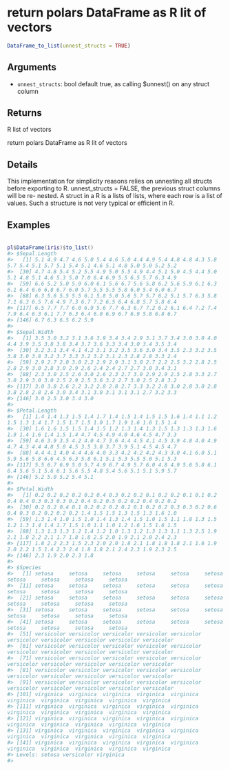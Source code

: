 # return polars DataFrame as R lit of vectors

```r
DataFrame_to_list(unnest_structs = TRUE)
```

## Arguments

- `unnest_structs`: bool default true, as calling $unnest() on any struct column

## Returns

R list of vectors

return polars DataFrame as R lit of vectors

## Details

This implementation for simplicity reasons relies on unnesting all structs before exporting to R. unnest_structs = FALSE, the previous struct columns will be re- nested. A struct in a R is a lists of lists, where each row is a list of values. Such a structure is not very typical or efficient in R.

## Examples

<pre class='r-example'> <code> <span class='r-in'><span></span></span>
<span class='r-in'><span><span class='va'>pl</span><span class='op'>$</span><span class='fu'>DataFrame</span><span class='op'>(</span><span class='va'>iris</span><span class='op'>)</span><span class='op'>$</span><span class='fu'>to_list</span><span class='op'>(</span><span class='op'>)</span></span></span>
<span class='r-out co'><span class='r-pr'>#&gt;</span> $Sepal.Length</span>
<span class='r-out co'><span class='r-pr'>#&gt;</span>   [1] 5.1 4.9 4.7 4.6 5.0 5.4 4.6 5.0 4.4 4.9 5.4 4.8 4.8 4.3 5.8 5.7 5.4 5.1 5.7 5.1 5.4 5.1 4.6 5.1 4.8 5.0 5.0 5.2 5.2</span>
<span class='r-out co'><span class='r-pr'>#&gt;</span>  [30] 4.7 4.8 5.4 5.2 5.5 4.9 5.0 5.5 4.9 4.4 5.1 5.0 4.5 4.4 5.0 5.1 4.8 5.1 4.6 5.3 5.0 7.0 6.4 6.9 5.5 6.5 5.7 6.3 4.9</span>
<span class='r-out co'><span class='r-pr'>#&gt;</span>  [59] 6.6 5.2 5.0 5.9 6.0 6.1 5.6 6.7 5.6 5.8 6.2 5.6 5.9 6.1 6.3 6.1 6.4 6.6 6.8 6.7 6.0 5.7 5.5 5.5 5.8 6.0 5.4 6.0 6.7</span>
<span class='r-out co'><span class='r-pr'>#&gt;</span>  [88] 6.3 5.6 5.5 5.5 6.1 5.8 5.0 5.6 5.7 5.7 6.2 5.1 5.7 6.3 5.8 7.1 6.3 6.5 7.6 4.9 7.3 6.7 7.2 6.5 6.4 6.8 5.7 5.8 6.4</span>
<span class='r-out co'><span class='r-pr'>#&gt;</span> [117] 6.5 7.7 7.7 6.0 6.9 5.6 7.7 6.3 6.7 7.2 6.2 6.1 6.4 7.2 7.4 7.9 6.4 6.3 6.1 7.7 6.3 6.4 6.0 6.9 6.7 6.9 5.8 6.8 6.7</span>
<span class='r-out co'><span class='r-pr'>#&gt;</span> [146] 6.7 6.3 6.5 6.2 5.9</span>
<span class='r-out co'><span class='r-pr'>#&gt;</span> </span>
<span class='r-out co'><span class='r-pr'>#&gt;</span> $Sepal.Width</span>
<span class='r-out co'><span class='r-pr'>#&gt;</span>   [1] 3.5 3.0 3.2 3.1 3.6 3.9 3.4 3.4 2.9 3.1 3.7 3.4 3.0 3.0 4.0 4.4 3.9 3.5 3.8 3.8 3.4 3.7 3.6 3.3 3.4 3.0 3.4 3.5 3.4</span>
<span class='r-out co'><span class='r-pr'>#&gt;</span>  [30] 3.2 3.1 3.4 4.1 4.2 3.1 3.2 3.5 3.6 3.0 3.4 3.5 2.3 3.2 3.5 3.8 3.0 3.8 3.2 3.7 3.3 3.2 3.2 3.1 2.3 2.8 2.8 3.3 2.4</span>
<span class='r-out co'><span class='r-pr'>#&gt;</span>  [59] 2.9 2.7 2.0 3.0 2.2 2.9 2.9 3.1 3.0 2.7 2.2 2.5 3.2 2.8 2.5 2.8 2.9 3.0 2.8 3.0 2.9 2.6 2.4 2.4 2.7 2.7 3.0 3.4 3.1</span>
<span class='r-out co'><span class='r-pr'>#&gt;</span>  [88] 2.3 3.0 2.5 2.6 3.0 2.6 2.3 2.7 3.0 2.9 2.9 2.5 2.8 3.3 2.7 3.0 2.9 3.0 3.0 2.5 2.9 2.5 3.6 3.2 2.7 3.0 2.5 2.8 3.2</span>
<span class='r-out co'><span class='r-pr'>#&gt;</span> [117] 3.0 3.8 2.6 2.2 3.2 2.8 2.8 2.7 3.3 3.2 2.8 3.0 2.8 3.0 2.8 3.8 2.8 2.8 2.6 3.0 3.4 3.1 3.0 3.1 3.1 3.1 2.7 3.2 3.3</span>
<span class='r-out co'><span class='r-pr'>#&gt;</span> [146] 3.0 2.5 3.0 3.4 3.0</span>
<span class='r-out co'><span class='r-pr'>#&gt;</span> </span>
<span class='r-out co'><span class='r-pr'>#&gt;</span> $Petal.Length</span>
<span class='r-out co'><span class='r-pr'>#&gt;</span>   [1] 1.4 1.4 1.3 1.5 1.4 1.7 1.4 1.5 1.4 1.5 1.5 1.6 1.4 1.1 1.2 1.5 1.3 1.4 1.7 1.5 1.7 1.5 1.0 1.7 1.9 1.6 1.6 1.5 1.4</span>
<span class='r-out co'><span class='r-pr'>#&gt;</span>  [30] 1.6 1.6 1.5 1.5 1.4 1.5 1.2 1.3 1.4 1.3 1.5 1.3 1.3 1.3 1.6 1.9 1.4 1.6 1.4 1.5 1.4 4.7 4.5 4.9 4.0 4.6 4.5 4.7 3.3</span>
<span class='r-out co'><span class='r-pr'>#&gt;</span>  [59] 4.6 3.9 3.5 4.2 4.0 4.7 3.6 4.4 4.5 4.1 4.5 3.9 4.8 4.0 4.9 4.7 4.3 4.4 4.8 5.0 4.5 3.5 3.8 3.7 3.9 5.1 4.5 4.5 4.7</span>
<span class='r-out co'><span class='r-pr'>#&gt;</span>  [88] 4.4 4.1 4.0 4.4 4.6 4.0 3.3 4.2 4.2 4.2 4.3 3.0 4.1 6.0 5.1 5.9 5.6 5.8 6.6 4.5 6.3 5.8 6.1 5.1 5.3 5.5 5.0 5.1 5.3</span>
<span class='r-out co'><span class='r-pr'>#&gt;</span> [117] 5.5 6.7 6.9 5.0 5.7 4.9 6.7 4.9 5.7 6.0 4.8 4.9 5.6 5.8 6.1 6.4 5.6 5.1 5.6 6.1 5.6 5.5 4.8 5.4 5.6 5.1 5.1 5.9 5.7</span>
<span class='r-out co'><span class='r-pr'>#&gt;</span> [146] 5.2 5.0 5.2 5.4 5.1</span>
<span class='r-out co'><span class='r-pr'>#&gt;</span> </span>
<span class='r-out co'><span class='r-pr'>#&gt;</span> $Petal.Width</span>
<span class='r-out co'><span class='r-pr'>#&gt;</span>   [1] 0.2 0.2 0.2 0.2 0.2 0.4 0.3 0.2 0.2 0.1 0.2 0.2 0.1 0.1 0.2 0.4 0.4 0.3 0.3 0.3 0.2 0.4 0.2 0.5 0.2 0.2 0.4 0.2 0.2</span>
<span class='r-out co'><span class='r-pr'>#&gt;</span>  [30] 0.2 0.2 0.4 0.1 0.2 0.2 0.2 0.2 0.1 0.2 0.2 0.3 0.3 0.2 0.6 0.4 0.3 0.2 0.2 0.2 0.2 1.4 1.5 1.5 1.3 1.5 1.3 1.6 1.0</span>
<span class='r-out co'><span class='r-pr'>#&gt;</span>  [59] 1.3 1.4 1.0 1.5 1.0 1.4 1.3 1.4 1.5 1.0 1.5 1.1 1.8 1.3 1.5 1.2 1.3 1.4 1.4 1.7 1.5 1.0 1.1 1.0 1.2 1.6 1.5 1.6 1.5</span>
<span class='r-out co'><span class='r-pr'>#&gt;</span>  [88] 1.3 1.3 1.3 1.2 1.4 1.2 1.0 1.3 1.2 1.3 1.3 1.1 1.3 2.5 1.9 2.1 1.8 2.2 2.1 1.7 1.8 1.8 2.5 2.0 1.9 2.1 2.0 2.4 2.3</span>
<span class='r-out co'><span class='r-pr'>#&gt;</span> [117] 1.8 2.2 2.3 1.5 2.3 2.0 2.0 1.8 2.1 1.8 1.8 1.8 2.1 1.6 1.9 2.0 2.2 1.5 1.4 2.3 2.4 1.8 1.8 2.1 2.4 2.3 1.9 2.3 2.5</span>
<span class='r-out co'><span class='r-pr'>#&gt;</span> [146] 2.3 1.9 2.0 2.3 1.8</span>
<span class='r-out co'><span class='r-pr'>#&gt;</span> </span>
<span class='r-out co'><span class='r-pr'>#&gt;</span> $Species</span>
<span class='r-out co'><span class='r-pr'>#&gt;</span>   [1] setosa     setosa     setosa     setosa     setosa     setosa     setosa     setosa     setosa     setosa    </span>
<span class='r-out co'><span class='r-pr'>#&gt;</span>  [11] setosa     setosa     setosa     setosa     setosa     setosa     setosa     setosa     setosa     setosa    </span>
<span class='r-out co'><span class='r-pr'>#&gt;</span>  [21] setosa     setosa     setosa     setosa     setosa     setosa     setosa     setosa     setosa     setosa    </span>
<span class='r-out co'><span class='r-pr'>#&gt;</span>  [31] setosa     setosa     setosa     setosa     setosa     setosa     setosa     setosa     setosa     setosa    </span>
<span class='r-out co'><span class='r-pr'>#&gt;</span>  [41] setosa     setosa     setosa     setosa     setosa     setosa     setosa     setosa     setosa     setosa    </span>
<span class='r-out co'><span class='r-pr'>#&gt;</span>  [51] versicolor versicolor versicolor versicolor versicolor versicolor versicolor versicolor versicolor versicolor</span>
<span class='r-out co'><span class='r-pr'>#&gt;</span>  [61] versicolor versicolor versicolor versicolor versicolor versicolor versicolor versicolor versicolor versicolor</span>
<span class='r-out co'><span class='r-pr'>#&gt;</span>  [71] versicolor versicolor versicolor versicolor versicolor versicolor versicolor versicolor versicolor versicolor</span>
<span class='r-out co'><span class='r-pr'>#&gt;</span>  [81] versicolor versicolor versicolor versicolor versicolor versicolor versicolor versicolor versicolor versicolor</span>
<span class='r-out co'><span class='r-pr'>#&gt;</span>  [91] versicolor versicolor versicolor versicolor versicolor versicolor versicolor versicolor versicolor versicolor</span>
<span class='r-out co'><span class='r-pr'>#&gt;</span> [101] virginica  virginica  virginica  virginica  virginica  virginica  virginica  virginica  virginica  virginica </span>
<span class='r-out co'><span class='r-pr'>#&gt;</span> [111] virginica  virginica  virginica  virginica  virginica  virginica  virginica  virginica  virginica  virginica </span>
<span class='r-out co'><span class='r-pr'>#&gt;</span> [121] virginica  virginica  virginica  virginica  virginica  virginica  virginica  virginica  virginica  virginica </span>
<span class='r-out co'><span class='r-pr'>#&gt;</span> [131] virginica  virginica  virginica  virginica  virginica  virginica  virginica  virginica  virginica  virginica </span>
<span class='r-out co'><span class='r-pr'>#&gt;</span> [141] virginica  virginica  virginica  virginica  virginica  virginica  virginica  virginica  virginica  virginica </span>
<span class='r-out co'><span class='r-pr'>#&gt;</span> Levels: setosa versicolor virginica</span>
<span class='r-out co'><span class='r-pr'>#&gt;</span> </span>
 </code></pre>